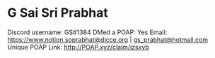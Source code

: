 # G Sai Sri Prabhat

Discord username: GS#1384
DMed a POAP: Yes
Email: https://www.notion.soprabhat@dicce.org | gs_prabhat@hotmail.com
Unique POAP Link: http://POAP.xyz/claim/izsxyb